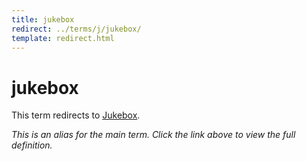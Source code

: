 ```yaml
---
title: jukebox
redirect: ../terms/j/jukebox/
template: redirect.html
---
```


# jukebox

This term redirects to [Jukebox](../terms/j/jukebox/).

*This is an alias for the main term. Click the link above to view the full definition.*
